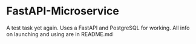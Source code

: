 # FastAPI-Microservice
A test task yet again. Uses a FastAPI and PostgreSQL for working. All info on launching and using are in README.md
